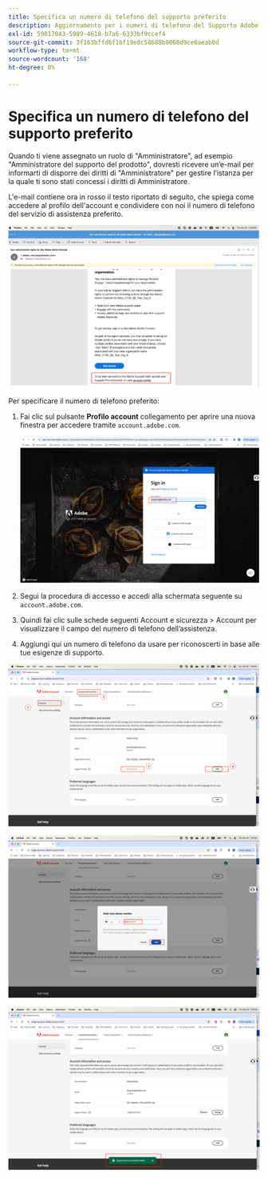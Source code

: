 ```yaml
---
title: Specifica un numero di telefono del supporto preferito
description: Aggiornamento per i numeri di telefono del Supporto Adobe. Specificare il numero di telefono del supporto preferito.
exl-id: 59017843-5989-4618-b7a6-6333bf9ccef4
source-git-commit: 3f163bffd6f1bf19e8c58688b9068d9ce6aeab0d
workflow-type: tm+mt
source-wordcount: '168'
ht-degree: 0%

---
```


# Specifica un numero di telefono del supporto preferito

Quando ti viene assegnato un ruolo di &quot;Amministratore&quot;, ad esempio &quot;Amministratore del supporto del prodotto&quot;, dovresti ricevere un’e-mail per informarti di disporre dei diritti di &quot;Amministratore&quot; per gestire l’istanza per la quale ti sono stati concessi i diritti di Amministratore.

L&#39;e-mail contiene ora in rosso il testo riportato di seguito, che spiega come accedere al profilo dell&#39;account e condividere con noi il numero di telefono del servizio di assistenza preferito.

![numero di supporto preferito](assets/admin-console-1.png)

Per specificare il numero di telefono preferito:

1. Fai clic sul pulsante **Profilo account** collegamento per aprire una nuova finestra per accedere tramite `account.adobe.com`.

   ![accedi](assets/sign-in.png)

1. Segui la procedura di accesso e accedi alla schermata seguente su `account.adobe.com`.
1. Quindi fai clic sulle schede seguenti Account e sicurezza > Account per visualizzare il campo del numero di telefono dell’assistenza.
1. Aggiungi qui un numero di telefono da usare per riconoscerti in base alle tue esigenze di supporto.

![specifica dettagli](assets/account-info.png)

![aggiungi numero di telefono](assets/enter-phone-number.png)

![risultati](assets/result.png)
